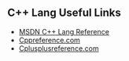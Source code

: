 C++ Lang Useful Links
---------------------

- [MSDN C++ Lang Reference](https://msdn.microsoft.com/en-us/library/3bstk3k5.aspx)
- [Cppreference.com](http://en.cppreference.com/w/)
- [Cplusplusreference.com](http://www.cplusplus.com/reference/)
